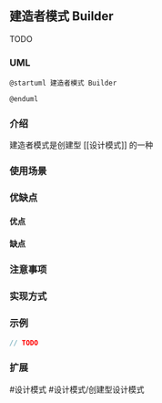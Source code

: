 ## 建造者模式 Builder
TODO
### UML
```plantuml
@startuml 建造者模式 Builder

@enduml
```

### 介绍
建造者模式是创建型 [[设计模式]] 的一种

### 使用场景


### 优缺点
#### 优点


#### 缺点


### 注意事项


### 实现方式


### 示例
```java
// TODO
```

### 扩展


#设计模式 #设计模式/创建型设计模式 